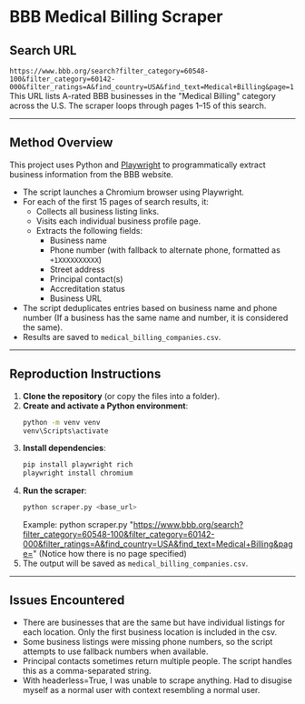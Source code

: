 # BBB Medical Billing Scraper

## Search URL

`https://www.bbb.org/search?filter_category=60548-100&filter_category=60142-000&filter_ratings=A&find_country=USA&find_text=Medical+Billing&page=1`  
This URL lists A-rated BBB businesses in the "Medical Billing" category across the U.S. The scraper loops through pages 1–15 of this search.

---

## Method Overview

This project uses Python and [Playwright](https://playwright.dev/python/) to programmatically extract business information from the BBB website.

- The script launches a Chromium browser using Playwright.
- For each of the first 15 pages of search results, it:
  - Collects all business listing links.
  - Visits each individual business profile page.
  - Extracts the following fields:
    - Business name
    - Phone number (with fallback to alternate phone, formatted as `+1XXXXXXXXXX`)
    - Street address
    - Principal contact(s)
    - Accreditation status
    - Business URL
- The script deduplicates entries based on business name and phone number (If a business has the same name and number, it is considered the same).
- Results are saved to `medical_billing_companies.csv`.

---

## Reproduction Instructions

1. **Clone the repository** (or copy the files into a folder).
2. **Create and activate a Python environment**:
   ```bash
   python -m venv venv
   venv\Scripts\activate
   ```
3. **Install dependencies**:
   ```bash
   pip install playwright rich
   playwright install chromium
   ```
4. **Run the scraper**:
   ```bash
   python scraper.py <base_url>
   ```
   Example: python scraper.py "https://www.bbb.org/search?filter_category=60548-100&filter_category=60142-000&filter_ratings=A&find_country=USA&find_text=Medical+Billing&page="
   (Notice how there is no page specified)
5. The output will be saved as `medical_billing_companies.csv`.

---

## Issues Encountered

- There are businesses that are the same but have individual listings for each location. Only the first business location is included in the csv.
- Some business listings were missing phone numbers, so the script attempts to use fallback numbers when available.
- Principal contacts sometimes return multiple people. The script handles this as a comma-separated string.
- With headerless=True, I was unable to scrape anything. Had to disugise myself as a normal user with context resembling a normal user.
